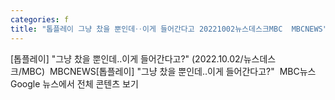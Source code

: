 ```yaml
---
categories: f
title: "톱플레이 그냥 찼을 뿐인데‥이게 들어간다고 20221002뉴스데스크MBC  MBCNEWS"
---
```

[톱플레이] "그냥 찼을 뿐인데‥이게 들어간다고?" (2022.10.02/뉴스데스크/MBC)&nbsp;&nbsp;MBCNEWS[톱플레이] "그냥 찼을 뿐인데‥이게 들어간다고?"&nbsp;&nbsp;MBC뉴스Google 뉴스에서 전체 콘텐츠 보기